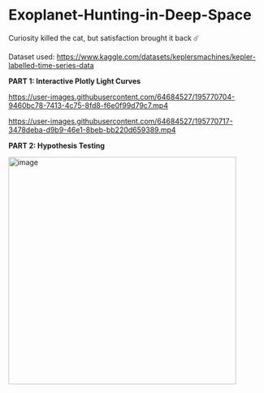 # Exoplanet-Hunting-in-Deep-Space

Curiosity killed the cat, but satisfaction brought it back ☄️

Dataset used: https://www.kaggle.com/datasets/keplersmachines/kepler-labelled-time-series-data

__PART 1: Interactive Plotly Light Curves__

https://user-images.githubusercontent.com/64684527/195770704-9460bc78-7413-4c75-8fd8-f6e0f99d79c7.mp4

https://user-images.githubusercontent.com/64684527/195770717-3478deba-d9b9-46e1-8beb-bb220d659389.mp4

__PART 2: Hypothesis Testing__

<img width="448" alt="image" src="https://user-images.githubusercontent.com/64684527/195773543-5a8c0aaa-6b37-45e8-aac6-0c5a5f091810.png">

